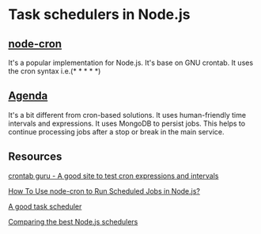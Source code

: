 # Task schedulers in Node.js

## [node-cron](https://www.npmjs.com/package/node-cron)

It's a popular implementation for Node.js. It's base on GNU crontab. It uses the cron syntax i.e.(* * * * *)

## [Agenda](https://www.npmjs.com/package/agenda)

It's a bit different from cron-based solutions. It uses human-friendly time intervals and expressions.
It uses MongoDB to persist jobs. This helps to continue processing jobs after a stop or break in the main service.

## Resources

[crontab guru - A good site to test cron expressions and intervals](https://crontab.guru/)

[How To Use node-cron to Run Scheduled Jobs in Node.js?](https://www.digitalocean.com/community/tutorials/nodejs-cron-jobs-by-examples)

[A good task scheduler](https://softwareontheroad.com/nodejs-scalability-issues/#jobs)

[Comparing the best Node.js schedulers](https://blog.logrocket.com/comparing-best-node-js-schedulers/)
